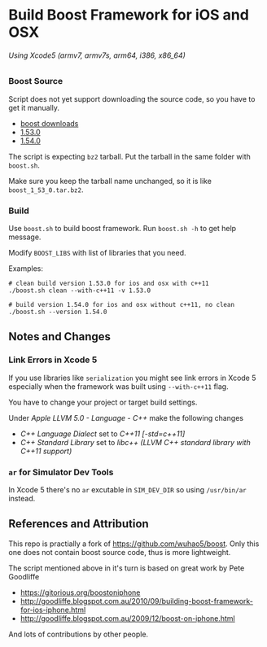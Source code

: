 Build Boost Framework for iOS and OSX
=====
###### Using Xcode5 (armv7, armv7s, arm64, i386, x86_64)

### Boost Source
Script does not yet support downloading the source code, so you have to get it manually.

* [boost downloads](http://www.boost.org/users/download/)
* [1.53.0](https://sourceforge.net/projects/boost/files/boost/1.53.0/)
* [1.54.0](https://sourceforge.net/projects/boost/files/boost/1.54.0/)

The script is expecting `bz2` tarball.
Put the tarball in the same folder with `boost.sh`.

Make sure you keep the tarball name unchanged, so it is like `boost_1_53_0.tar.bz2`.

### Build
Use `boost.sh` to build boost framework.
Run `boost.sh -h` to get help message.

Modify `BOOST_LIBS` with list of libraries that you need.

Examples:

    # clean build version 1.53.0 for ios and osx with c++11
    ./boost.sh clean --with-c++11 -v 1.53.0

    # build version 1.54.0 for ios and osx without c++11, no clean
    ./boost.sh --version 1.54.0

## Notes and Changes
### Link Errors in Xcode 5
If you use libraries like `serialization` you might see link errors in Xcode 5 especially when the framework was built using `--with-c++11` flag.

You have to change your project or target build settings.

Under *Apple LLVM 5.0 - Language - C++* make the following changes

* *C++ Language Dialect* set to *C++11 [-std=c++11]*
* *C++ Standard Library* set to *libc++ (LLVM C++ standard library with C++11 support)*
### `ar` for Simulator Dev Tools
In Xcode 5 there's no `ar` excutable in `SIM_DEV_DIR` so using `/usr/bin/ar` instead.

## References and Attribution
This repo is practially a fork of https://github.com/wuhao5/boost.
Only this one does not contain boost source code, thus is more lightweight.

The script mentioned above in it's turn is based on great work by Pete Goodliffe

* https://gitorious.org/boostoniphone
* http://goodliffe.blogspot.com.au/2010/09/building-boost-framework-for-ios-iphone.html
* http://goodliffe.blogspot.com.au/2009/12/boost-on-iphone.html

And lots of contributions by other people.
